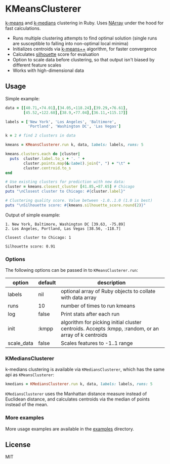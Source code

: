 KMeansClusterer
===

[k-means](http://en.wikipedia.org/wiki/K-means_clustering) and [k-medians](http://en.wikipedia.org/wiki/K-medians_clustering) clustering in Ruby. Uses [NArray](https://github.com/masa16/narray) under the hood for fast calculations.

- Runs multiple clustering attempts to find optimal solution (single runs are susceptible to falling into non-optimal local minima)
- Initializes centroids via [k-means++](http://en.wikipedia.org/wiki/K-means%2B%2B) algorithm, for faster convergence
- Calculates [silhouette](http://en.wikipedia.org/wiki/Silhouette_%28clustering%29) score for evaluation
- Option to scale data before clustering, so that output isn't biased by different feature scales
- Works with high-dimensional data


Usage
---

Simple example:

```ruby
data = [[40.71,-74.01],[34.05,-118.24],[39.29,-76.61],
        [45.52,-122.68],[38.9,-77.04],[36.11,-115.17]]

labels = ['New York', 'Los Angeles', 'Baltimore', 
          'Portland', 'Washington DC', 'Las Vegas']

k = 2 # find 2 clusters in data

kmeans = KMeansClusterer.run k, data, labels: labels, runs: 5

kmeans.clusters.each do |cluster|
  puts  cluster.label.to_s + '. ' + 
        cluster.points.map(&:label).join(", ") + "\t" +
        cluster.centroid.to_s
end

# Use existing clusters for prediction with new data:
cluster = kmeans.closest_cluster [41.85,-87.65] # Chicago
puts "\nClosest cluster to Chicago: #{cluster.label}"

# Clustering quality score. Value between -1.0..1.0 (1.0 is best)
puts "\nSilhouette score: #{kmeans.silhouette_score.round(2)}"
```

Output of simple example:

```
1. New York, Baltimore, Washington DC [39.63, -75.89]
2. Los Angeles, Portland, Las Vegas [38.56, -118.7]

Closest cluster to Chicago: 1

Silhouette score: 0.91
```

### Options

The following options can be passed in to ```KMeansClusterer.run```:

option | default | description
------ | ------- | -----------
labels | nil | optional array of Ruby objects to collate with data array
runs   | 10 | number of times to run kmeans
log    | false | Print stats after each run
init   | :kmpp | algorithm for picking initial cluster centroids. Accepts :kmpp, :random, or an array of k centroids
scale_data | false | Scales features to -1..1 range

### KMediansClusterer

k-medians clustering is available via ```KMediansClusterer```, which has the same api
as ```KMeansClusterer```:

```ruby
kmedians = KMediansClusterer.run k, data, labels: labels, runs: 5
```

```KMediansClusterer``` uses the Manhattan distance measure instead of Euclidean distance,
and calculates centroids via the median of points instead of the mean.

### More examples

More usage examples are available in the [examples](examples/) directory.


License
---
MIT
